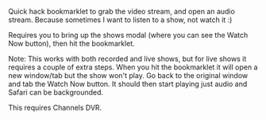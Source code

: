 Quick hack bookmarklet to grab the video stream, and open an audio stream. Because sometimes I want to listen to a show, not watch it :)

Requires you to bring up the shows modal (where you can see the Watch Now button), then hit the bookmarklet.

Note: This works with both recorded and live shows, but for live shows it requires a couple of extra steps. When you hit the bookmarklet it will open a new window/tab but the show won't play. Go back to the original window and tab the Watch Now button. It should then start playing just audio and Safari can be backgrounded.

This requires Channels DVR.
